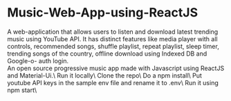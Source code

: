 # Music-Web-App-using-ReactJS
A web-application that allows users to listen and download latest trending music using YouTube API.  It has distinct features like media player with all controls, recommended songs, shuffle playlist, repeat playlist, sleep timer, trending songs of the country, offline download using Indexed DB and Google-o- auth login.\
An open source progressive music app made with Javascript using ReactJS and Material-Ui.\\
Run it locally\\
Clone the repo\\
Do a npm install\\
Put youtube API keys in the sample env file and rename it to .env\\
Run it using npm start\\
